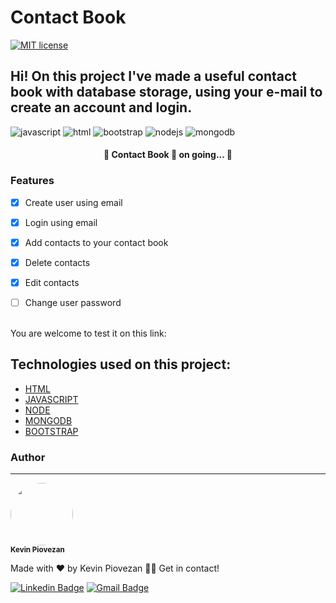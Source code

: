 # Contact Book
[![MIT license](https://img.shields.io/badge/License-MIT-blue.svg)](https://lbesson.mit-license.org/)
## Hi! On this project I've made a useful contact book with database storage, using your e-mail to create an account and login.
![javascript](https://img.shields.io/badge/JavaScript-323330?style=for-the-badge&logo=javascript&logoColor=F7DF1E)
![html](https://img.shields.io/badge/HTML5-E34F26?style=for-the-badge&logo=html5&logoColor=white)
![bootstrap](https://img.shields.io/badge/BOOTSTRAP-ab1387?style=for-the-badge&logo=bootstrap&logoColor=white)
![nodejs](https://img.shields.io/badge/NODE.JS-036e01?style=for-the-badge&logo=node.js&logoColor=white)
![mongodb](https://img.shields.io/badge/MONGO.DB-036e01?style=for-the-badge&logo=mongodb&logoColor=white)

<h4 align="center"> 
	🚧  Contact Book 🚀 on going...  🚧
</h4>

### Features

- [x] Create user using email
- [x] Login using email
- [x] Add contacts to your contact book
- [x] Delete contacts
- [x] Edit contacts 
- [ ] Change user password





<br>
You are welcome to test it on this link:

## Technologies used on this project:
- [HTML](https://html.com)
- [JAVASCRIPT](https://www.javascript.com)
- [NODE](https://nodejs.org/en/)
- [MONGODB](https://www.mongodb.com)
- [BOOTSTRAP](https://getbootstrap.com)

### Author
---

<img style="border-radius: 50%;" src="https://user-images.githubusercontent.com/85972685/125216431-89ceca00-e294-11eb-8256-7dd40dcd023e.jpg" width="100px;" alt=""/>

 <br />
 <sub><b>Kevin Piovezan</b></sub></a>


Made with ❤️ by Kevin Piovezan 👋🏽 Get in contact!

[![Linkedin Badge](https://img.shields.io/badge/-Kevin-blue?style=flat-square&logo=Linkedin&logoColor=white&link=https://www.linkedin.com/in/kevin-c-piovezan/)](https://www.linkedin.com/in/kevin-c-piovezan/) 
[![Gmail Badge](https://img.shields.io/badge/-kevinpiovezan@gmail.com-c14438?style=flat-square&logo=Gmail&logoColor=white&link=mailto:kevinpiovezan@gmail.com)](mailto:kevinpiovezan@gmail.com)

